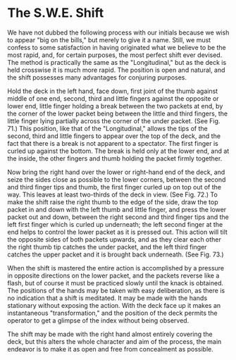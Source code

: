 # The S.W.E. Shift

We have not dubbed the following process with our initials because we wish to appear "big on the bills," but merely to give it a name. Still, we must confess to some satisfaction in having originated what we believe to be the most rapid, and, for certain purposes, the most perfect shift ever devised. The method is practically the same as the "Longitudinal," but as the deck is held crosswise it is much more rapid. The position is open and natural, and the shift possesses many advantages for conjuring purposes.

Hold the deck in the left hand, face down, first joint of the thumb against middle of one end, second, third and little fingers against the opposite or lower end, little finger holding a break between the two packets at end, by the corner of the lower packet being between the little and third fingers, the little finger lying partially across the corner of the under packet. \(See Fig. 71.\) This position, like that of the "Longitudinal," allows the tips of the second, third and little fingers to appear over the top of the deck, and the fact that there is a break is not apparent to a spectator. The first finger is curled up against the bottom. The break is held only at the lower end, and at the inside, the other fingers and thumb holding the packet firmly together.

Now bring the right hand over the lower or right-hand end of the deck, and seize the sides close as possible to the lower corners, between the second and third finger tips and thumb, the first finger curled up on top out of the way. This leaves at least two-thirds of the deck in view. \(See Fig. 72.\) To make the shift raise the right thumb to the edge of the side, draw the top packet in and down with the left thumb and little finger, and press the lower packet out and down, between the right second and third finger tips and the left first finger which is curled up underneath; the left second finger at the end helps to control the lower packet as it is pressed out. This action will tilt the opposite sides of both packets upwards, and as they clear each other the right thumb tip catches the under packet, and the left third finger catches the upper packet and it is brought back underneath. \(See Fig. 73.\)

When the shift is mastered the entire action is accomplished by a pressure in opposite directions on the lower packet, and the packets reverse like a flash, but of course it must be practiced slowly until the knack is obtained. The positions of the hands may be taken with easy deliberation, as there is no indication that a shift is meditated. It may be made with the hands stationary without exposing the action. With the deck face up it makes an instantaneous "transformation," and the position of the deck permits the operator to get a glimpse of the index without being observed.

The shift may be made with the right hand almost entirely covering the deck, but this alters the whole character and aim of the process, the main endeavor is to make it as open and free from concealment as possible.

